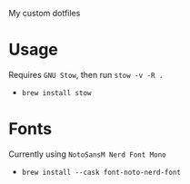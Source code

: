 My custom dotfiles

# Usage
Requires `GNU Stow`, then run `stow -v -R .`
- `brew install stow`

# Fonts
Currently using `NotoSansM Nerd Font Mono`
- `brew install --cask font-noto-nerd-font`
